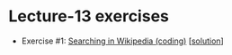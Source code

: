 # Lecture-13 exercises

  * Exercise #1: [Searching in Wikipedia (coding)](exercise_1.ipynb) [[solution](exercise_1_solution.ipynb)]
